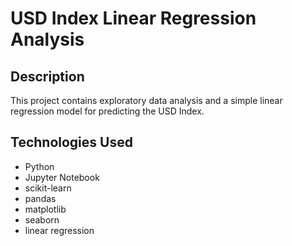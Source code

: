 # USD Index Linear Regression Analysis

## Description
This project contains exploratory data analysis and a simple linear regression model for predicting the USD Index.

## Technologies Used
- Python
- Jupyter Notebook
- scikit-learn
- pandas
- matplotlib
- seaborn
- linear regression

